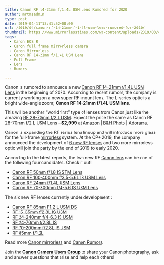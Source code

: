```yaml
---
title: Canon RF 14-21mm f/1.4L USM Lens Rumored for 2020
author: mrtmsadmin
type: post
date: 2019-04-11T13:41:52+00:00
url: /2019/04/canon-rf-14-21mm-f-1-4l-usm-lens-rumored-for-2020/
thumbnail: https://www.mirrorlesstimes.com/wp-content/uploads/2019/03/canon-rf135mm-f14l-usm-lens-rumors.jpg
tags:
  - Canon EOS R
  - Canon full frame mirrorless camera
  - Canon Mirrorless
  - Canon RF 14-21mm f/1.4L USM Lens
  - Full Frame
  - Lens
  - Rumors

---
```

Canon is rumored to announce a new [Canon RF 14-21mm f/1.4L USM Lens][1] in the beginning of 2020. According to recent rumors, the company is currently working on a new super RF-mount lens. The L-series optic is a bright wide-angle zoom; **Canon RF 14-21mm f/1.4L USM lens**.

This will be another “world first” type of lenses from Canon just like the amazing <a href="https://www.mirrorlesstimes.com/tags/canon-rf-28-70mm-f-2l-usm/" target="_blank" rel="noopener">RF 28-70mm f/2 L USM</a>. Expect the price the same as Canon RF 28-70mm f/2 L USM Lens – **$2,999** at <a href="https://www.amazon.com/Canon-RF-28-70mm-USM-Lens/dp/B07H4F64XL/?tag=mtimes-20" target="_blank" rel="nofollow noopener" data-amzn-asin="B07H4F64XL">Amazon</a> | <a href="https://www.bhphotovideo.com/c/product/1433713-REG/canon_rf_28_70mm_f_2l_usm.html/BI/20175/KBID/14249/" target="_blank" rel="nofollow noopener">B&H Photo</a> | <a href="https://www.adorama.com/car28702.html?KBID=68292" target="_blank" rel="nofollow noopener">Adorama</a>.<span id="more-527"></span>

Canon is expanding the RF series lens lineup and will introduce more glass for the full-frame [mirrorless][2] system. At the CP+ 2019, the company announced the development of [6 new RF lenses][3] and two more mirrorless optic will join the party by the end of 2019 to early 2020.<!--more-->

According to the latest reports, the two new RF [Canon lens][4] can be one of the following four candidates. Check it out!

  * <a href="https://www.mirrorlesstimes.com/tags/canon-rf-50mm-f-1-8-is-stm-lens/" data-wpel-link="internal">Canon RF 50mm f/1.8 IS STM Lens</a>
  * <a href="https://www.mirrorlesstimes.com/tags/canon-rf-100-400mm-f-3-5-5-6l-is-usm-lens/" data-wpel-link="internal">Canon RF 100-400mm f/3.5-5.6L IS USM Lens</a>
  * <a href="https://www.mirrorlesstimes.com/tags/canon-rf-24mm-f-1-4l-usm-lens/" data-wpel-link="internal">Canon RF 24mm f/1.4L USM Lens</a>
  * <a href="https://www.mirrorlesstimes.com/tags/canon-rf-70-300mm-f-4-5-6-is-usm-lens/" rel="tag" data-wpel-link="internal">Canon RF 70-300mm f/4-5.6 IS USM Lens</a>

The six new RF lenses currently under development :

  * [Canon RF 85mm F1.2 L USM DS][5]
  * <a href="https://www.mirrorlesstimes.com/tags/rf-15-35mm-f-2-8l-is-usm/" rel="tag">RF 15-35mm f/2.8L IS USM</a>
  * <a href="https://www.mirrorlesstimes.com/tags/rf-24-240mm-f-4-6-3-is-usm/" rel="tag">RF 24-240mm f/4-6.3 IS USM</a>
  * <a href="https://www.mirrorlesstimes.com/tags/rf-24-70mm-f-2-8l-is/" rel="tag">RF 24-70mm f/2.8L IS</a>
  * <a href="https://www.mirrorlesstimes.com/tags/rf-70-200mm-f-2-8l-is-usm/" rel="tag">RF 70-200mm f/2.8L IS USM</a>
  * <a href="https://www.mirrorlesstimes.com/tags/rf-85mm-f-1-2l/" rel="tag">RF 85mm f/1.2L</a>

Read more <a href="https://www.mirrorlesstimes.com/tags/canon-mirrorless/" target="_blank" rel="noopener">Canon mirrorless</a> and <a href="https://www.bestcameranews.com/tag/canon-rumors/" target="_blank" rel="noopener">Canon Rumors</a>.

Join the <a title="" href="https://www.facebook.com/groups/185572945112087/" target="_blank" rel="external nofollow noopener"><strong>Canon Camera Users Group</strong></a> to share your Canon photography, ask and answer questions that arise and help each others!

 [1]: https://www.bestcameranews.com/tag/canon-rf-14-21mm-f-1-4l-usm-lens/
 [2]: https://www.bestcameranews.com/tag/mirrorless/
 [3]: https://www.mirrorlesstimes.com/2019/03/six-new-canon-rf-lenses-in-development/
 [4]: https://www.bestcameranews.com/tag/canon-lens/
 [5]: https://www.dailycameranews.com/tag/rf-85mm-f-1-2-l-usm-ds/